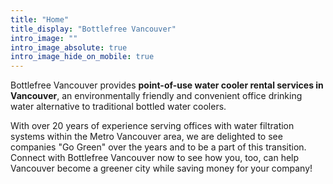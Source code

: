 ```yaml
---
title: "Home"
title_display: "Bottlefree Vancouver"
intro_image: ""
intro_image_absolute: true
intro_image_hide_on_mobile: true
---
```


Bottlefree Vancouver provides __point-of-use water cooler rental services in Vancouver__, an environmentally friendly and convenient office drinking water alternative to traditional bottled water coolers.

With over 20 years of experience serving offices with water filtration systems within the Metro Vancouver area, we are delighted to see companies "Go Green" over the years and to be a part of this transition. Connect with Bottlefree Vancouver now to see how you, too, can help Vancouver become a greener city while saving money for your company!